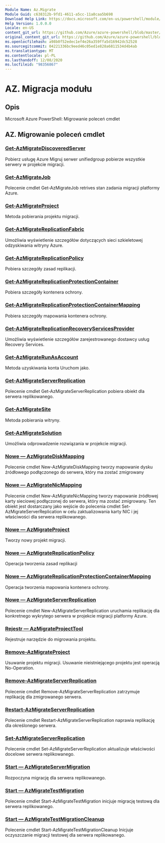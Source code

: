 ```yaml
---
Module Name: Az.Migrate
Module Guid: c638312b-9fd1-4611-a5cc-11a8caa5b698
Download Help Link: https://docs.microsoft.com/en-us/powershell/module/az.migrate
Help Version: 1.0.0.0
Locale: en-US
content_git_url: https://github.com/Azure/azure-powershell/blob/master/src/Migrate/help/Az.Migrate.md
original_content_git_url: https://github.com/Azure/azure-powershell/blob/master/src/Migrate/help/Az.Migrate.md
ms.openlocfilehash: a98b0f52edec1ef4e26a359ffa5d16942dc52528
ms.sourcegitcommit: 04221336bc9eed46c05ed1e828a6811534d4b4ab
ms.translationtype: MT
ms.contentlocale: pl-PL
ms.lasthandoff: 12/08/2020
ms.locfileid: "98356867"
---
```

# AZ. Migracja modułu
## Opis
Microsoft Azure PowerShell: Migrowanie poleceń cmdlet

## AZ. Migrowanie poleceń cmdlet
### [Get-AzMigrateDiscoveredServer](Get-AzMigrateDiscoveredServer.md)
Pobierz usługę Azure Migruj serwer unifiedgroup pobierze wszystkie serwery w projekcie migracji.

### [Get-AzMigrateJob](Get-AzMigrateJob.md)
Polecenie cmdlet Get-AzMigrateJob retrives stan zadania migracji platformy Azure.

### [Get-AzMigrateProject](Get-AzMigrateProject.md)
Metoda pobierania projektu migracji.

### [Get-AzMigrateReplicationFabric](Get-AzMigrateReplicationFabric.md)
Umożliwia wyświetlenie szczegółów dotyczących sieci szkieletowej odzyskiwania witryny Azure.

### [Get-AzMigrateReplicationPolicy](Get-AzMigrateReplicationPolicy.md)
Pobiera szczegóły zasad replikacji.

### [Get-AzMigrateReplicationProtectionContainer](Get-AzMigrateReplicationProtectionContainer.md)
Pobiera szczegóły kontenera ochrony.

### [Get-AzMigrateReplicationProtectionContainerMapping](Get-AzMigrateReplicationProtectionContainerMapping.md)
Pobiera szczegóły mapowania kontenera ochrony.

### [Get-AzMigrateReplicationRecoveryServicesProvider](Get-AzMigrateReplicationRecoveryServicesProvider.md)
Umożliwia wyświetlenie szczegółów zarejestrowanego dostawcy usług Recovery Services.

### [Get-AzMigrateRunAsAccount](Get-AzMigrateRunAsAccount.md)
Metoda uzyskiwania konta Uruchom jako.

### [Get-AzMigrateServerReplication](Get-AzMigrateServerReplication.md)
Polecenie cmdlet Get-AzMigrateServerReplication pobiera obiekt dla serwera replikowanego.

### [Get-AzMigrateSite](Get-AzMigrateSite.md)
Metoda pobierania witryny.

### [Get-AzMigrateSolution](Get-AzMigrateSolution.md)
Umożliwia odprowadzenie rozwiązania w projekcie migracji.

### [Nowe — AzMigrateDiskMapping](New-AzMigrateDiskMapping.md)
Polecenie cmdlet New-AzMigrateDiskMapping tworzy mapowanie dysku źródłowego podłączonego do serwera, który ma zostać zmigrowany

### [Nowe — AzMigrateNicMapping](New-AzMigrateNicMapping.md)
Polecenie cmdlet New-AzMigrateNicMapping tworzy mapowanie źródłowej karty sieciowej podłączonej do serwera, który ma zostać zmigrowany.
Ten obiekt jest dostarczany jako wejście do polecenia cmdlet Set-AzMigrateServerReplication w celu zaktualizowania karty NIC i jej właściwości dla serwera replikowanego.

### [Nowe — AzMigrateProject](New-AzMigrateProject.md)
Tworzy nowy projekt migracji.

### [Nowe — AzMigrateReplicationPolicy](New-AzMigrateReplicationPolicy.md)
Operacja tworzenia zasad replikacji

### [Nowe — AzMigrateReplicationProtectionContainerMapping](New-AzMigrateReplicationProtectionContainerMapping.md)
Operacja tworzenia mapowania kontenera ochrony.

### [Nowe — AzMigrateServerReplication](New-AzMigrateServerReplication.md)
Polecenie cmdlet New-AzMigrateServerReplication uruchamia replikację dla konkretnego wykrytego serwera w projekcie migracji platformy Azure.

### [Rejestr — AzMigrateProjectTool](Register-AzMigrateProjectTool.md)
Rejestruje narzędzie do migrowania projektu.

### [Remove-AzMigrateProject](Remove-AzMigrateProject.md)
Usuwanie projektu migracji.
Usuwanie nieistniejącego projektu jest operacją No-Operation.

### [Remove-AzMigrateServerReplication](Remove-AzMigrateServerReplication.md)
Polecenie cmdlet Remove-AzMigrateServerReplication zatrzymuje replikację dla zmigrowanego serwera.

### [Restart-AzMigrateServerReplication](Restart-AzMigrateServerReplication.md)
Polecenie cmdlet Restart-AzMigrateServerReplication naprawia replikację dla określonego serwera.

### [Set-AzMigrateServerReplication](Set-AzMigrateServerReplication.md)
Polecenie cmdlet Set-AzMigrateServerReplication aktualizuje właściwości docelowe serwera replikowanego.

### [Start — AzMigrateServerMigration](Start-AzMigrateServerMigration.md)
Rozpoczyna migrację dla serwera replikowanego.

### [Start — AzMigrateTestMigration](Start-AzMigrateTestMigration.md)
Polecenie cmdlet Start-AzMigrateTestMigration inicjuje migrację testową dla serwera replikowanego.

### [Start — AzMigrateTestMigrationCleanup](Start-AzMigrateTestMigrationCleanup.md)
Polecenie cmdlet Start-AzMigrateTestMigrationCleanup Inicjuje oczyszczanie migracji testowej dla serwera replikowanego.

